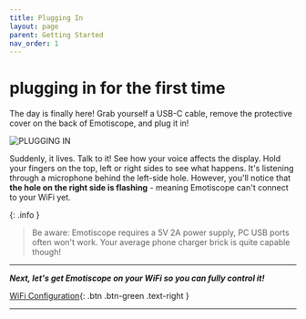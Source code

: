 ```yaml
---
title: Plugging In
layout: page
parent: Getting Started
nav_order: 1
---
```


# plugging in **for&nbsp;the&nbsp;first&nbsp;time**

The day is finally here! Grab yourself a USB-C cable, remove the protective cover on the back of Emotiscope, and plug it in!

![PLUGGING IN](https://github.com/lixie-labs/emotiscope/blob/main/extras/img/emotiscope_usb_cable.jpg?raw=true)

Suddenly, it lives. Talk to it! See how your voice affects the display. Hold your fingers on the top, left or right sides to see what happens. It's listening through a microphone behind the left-side hole. However, you'll notice that **the hole on the right side is flashing** - meaning Emotiscope can't connect to your WiFi yet.

{: .info }
> Be aware: Emotiscope requires a 5V 2A power supply, PC USB ports often won't work. Your average phone charger brick is quite capable though!

-------------------------------------------------------

***Next, let's get Emotiscope on your WiFi so you can fully control it!***

[WiFi Configuration](https://emotiscope.rocks/wifi_configuration.html){: .btn .btn-green .text-right }

-------------------------------------------------------
